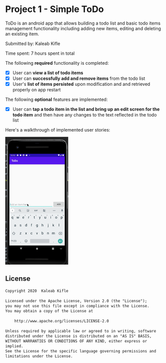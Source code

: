 # Project 1 - Simple ToDo

ToDo is an android app that allows building a todo list and basic todo items management functionality including adding new items, editing and deleting an existing item.

Submitted by: Kaleab Kifle

Time spent: 7 hours spent in total


The following **required** functionality is completed:

- [X] User can **view a list of todo items**
- [X] User can **successfully add and remove items** from the todo list
- [X] User's **list of items persisted** upon modification and and retrieved properly on app restart

The following **optional** features are implemented:

- [X] User can **tap a todo item in the list and bring up an edit screen for the todo item** and then have any changes to the text reflected in the todo list


Here's a walkthrough of implemented user stories:

<img src='walkthrough.gif' title='Video Walkthrough' width='200' alt='Video Walkthrough' />
<br>




## License

    Copyright 2020  Kaleab Kifle

    Licensed under the Apache License, Version 2.0 (the "License");
    you may not use this file except in compliance with the License.
    You may obtain a copy of the License at

        http://www.apache.org/licenses/LICENSE-2.0

    Unless required by applicable law or agreed to in writing, software
    distributed under the License is distributed on an "AS IS" BASIS,
    WITHOUT WARRANTIES OR CONDITIONS OF ANY KIND, either express or implied.
    See the License for the specific language governing permissions and
    limitations under the License.
